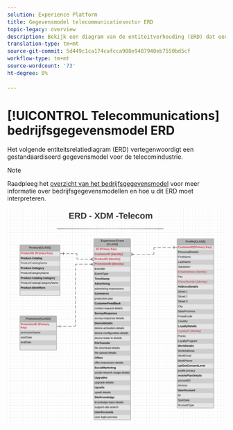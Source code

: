```yaml
---
solution: Experience Platform
title: Gegevensmodel telecommunicatiesector ERD
topic-legacy: overview
description: Bekijk een diagram van de entiteitverhouding (ERD) dat een gestandaardiseerd gegevensmodel voor de telecommunicatiesector beschrijft, compatibel met het Model van de Gegevens van de Ervaring (XDM) voor gebruik in Adobe Experience Platform.
translation-type: tm+mt
source-git-commit: 5d449c1ca174cafcca988e9487940eb7550bd5cf
workflow-type: tm+mt
source-wordcount: '73'
ht-degree: 0%

---
```



# [!UICONTROL Telecommunications] bedrijfsgegevensmodel ERD

Het volgende entiteitsrelatiediagram (ERD) vertegenwoordigt een gestandaardiseerd gegevensmodel voor de telecomindustrie.

>[!NOTE]
>
>Raadpleeg het [overzicht van het bedrijfsgegevensmodel](./overview.md) voor meer informatie over bedrijfsgegevensmodellen en hoe u dit ERD moet interpreteren.

![](../../images/industries/telecom.png)